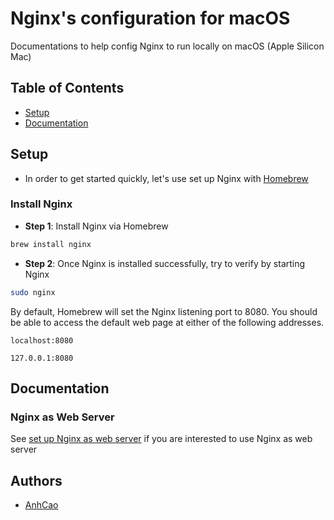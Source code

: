 
# Nginx's configuration for macOS

Documentations to help config Nginx to run locally on macOS (Apple Silicon Mac)

## Table of Contents

- [Setup](#setup)
- [Documentation](#Documentation)

## Setup
- In order to get started quickly, let's use set up Nginx with [Homebrew](https://brew.sh/)

### Install Nginx
- **Step 1**: Install Nginx via Homebrew

```bash
brew install nginx
```

- **Step 2**: Once Nginx is installed successfully, try to verify by starting Nginx

```bash
sudo nginx
```

By default, Homebrew will set the Nginx listening port to 8080. You should be able to access the default web page at either of the following addresses.
```
localhost:8080

127.0.0.1:8080
```

## Documentation

### Nginx as Web Server 
See [set up Nginx as web server][web-server-docs] if you are interested to use Nginx as web server 


## Authors

- [AnhCao](https://www.github.com/AnhCaooo)


[web-server-docs]: https://github.com/AnhCaooo/marvel-nginx/blob/main/macOS/WebServer.md